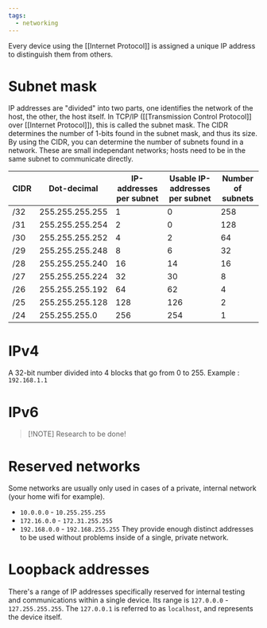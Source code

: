 ```yaml
---
tags:
  - networking
---
```

Every device using the [[Internet Protocol]] is assigned a unique IP address to distinguish them from others.
# Subnet mask
IP addresses are "divided" into two parts, one identifies the network of the host, the other, the host itself.
In TCP/IP ([[Transmission Control Protocol]] over [[Internet Protocol]]), this is called the subnet mask.
The CIDR determines the number of 1-bits found in the subnet mask, and thus its size.
By using the CIDR, you can determine the number of subnets found in a network.
These are small independant networks; hosts need to be in the same subnet to communicate directly.

| CIDR | Dot-decimal     | IP-addresses per subnet | Usable IP-addresses per subnet | Number of subnets |
| ---- | --------------- | ----------------------- | ------------------------------ | ----------------- |
| /32  | 255.255.255.255 | 1                       | 0                              | 258               |
| /31  | 255.255.255.254 | 2                       | 0                              | 128               |
| /30  | 255.255.255.252 | 4                       | 2                              | 64                |
| /29  | 255.255.255.248 | 8                       | 6                              | 32                |
| /28  | 255.255.255.240 | 16                      | 14                             | 16                |
| /27  | 255.255.255.224 | 32                      | 30                             | 8                 |
| /26  | 255.255.255.192 | 64                      | 62                             | 4                 |
| /25  | 255.255.255.128 | 128                     | 126                            | 2                 |
| /24  | 255.255.255.0   | 256                     | 254                            | 1                 |
# IPv4
A 32-bit number divided into 4 blocks that go from 0 to 255.
Example : `192.168.1.1`
# IPv6

> [!NOTE] Research to be done!

# Reserved networks
Some networks are usually only used in cases of a private, internal network (your home wifi for example).
- `10.0.0.0` - `10.255.255.255`
- `172.16.0.0` - `172.31.255.255`
- `192.168.0.0` - `192.168.255.255`
They provide enough distinct addresses to be used without problems inside of a single, private network.
# Loopback addresses
There's a range of IP addresses specifically reserved for internal testing and communications within a single device.
Its range is `127.0.0.0` - `127.255.255.255`.
The `127.0.0.1` is referred to as `localhost`, and represents the device itself.
